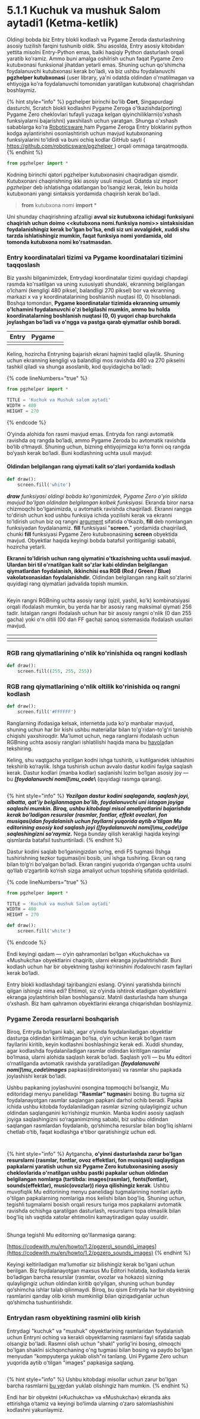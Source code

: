 # 5.1.1 Kuchuk va mushuk Salom aytadi1 (Ketma-ketlik)

Oldingi bobda biz Entry blokli kodlash va Pygame Zeroda dasturlashning asosiy tuzilish farqini tushunib oldik. Shu asoslda, Entry asosiy kitobidan yettita misolni Entry-Python emas, balki haqiqiy Python dasturlash orqali yaratib ko'ramiz. Ammo buni amalga oshilrish uchun faqat Pygame Zero kutubxonasi funksional jihatdan yetarli emas. Shuning uchun qo'shimcha foydalanuvchi kutubxonasi kerak bo'ladi, va biz ushbu foydalanuvchi **pgzhelper kutubxonasi** (user library, ya'ni odatda oldindan o'rnatilmagan va ehtiyojga ko'ra foydalanuvchi tomonidan yaratilgan kutubxona) chaqirishdan boshlaymiz.

{% hint style="info" %}
pgzhelper birinchi bo'lib **Cort**, Singapurdagi dasturchi, Scratch blokli kodlashni Pygame Zeroga o'tkazishda(porting) Pygame Zero cheklovlari tufayli yuzaga kelgan qiyinchiliklarni(o'xshash funksiyalarni bajarishni) yaxshilash uchun yaratgan. Shunga o'xshash sabablarga ko'ra [Roboticsware ](https://roboticsware.uz)ham Pygame Zeroga Entry bloklarini python kodga aylantirishni osonlashtirish uchun mavjud kutubxonaning funksiyalarini to'ldirdi va buni ochiq kodlar GitHub sayti ( [https://github.com/roboticsware/pgzhelper ](https://github.com/roboticsware/pgzhelper)) orqali ommaga tarqatmoqda.
{% endhint %}

```python
from pgzhelper import *
```

Kodning birinchi qatori pgzhelper kutubxonasini chaqiradigan qismdir. Kutubxonani chaqirishning ikki asosiy usuli mavjud. Odatda siz _import pgzhelper_ deb ishlatishga odatlangan bo'lsangiz kerak, lekin bu holda kutubxonani yangi sintaksis yordamida chaqirish kerak bo'ladi.

> **from** kutubxona nomi **import** \*

Uni shunday chaqirishning afzalligi **avval siz kutubxona ichidagi funksiyani chaqirish uchun doimo <\<kutubxona nomi.funksiya nomi>> sintaksisidan foydalanishingiz kerak bo'lgan bo'lsa, endi siz uni avvalgidek, xuddi shu tarzda ishlatishingiz mumkin, faqat funksiya nomi yordamida, old tomonda kutubxona nomi ko'rsatmasdan.**

### Entry koordinatalari tizimi va Pygame koordinatalari tizimini taqqoslash

Biz yaxshi bilganimizdek, Entrydagi koordinatalar tizimi quyidagi chapdagi rasmda ko'rsatilgan va uning xususiyati shundaki, ekranning belgilangan o‘lchami (kengligi 480 piksel, balandligi 270 piksel) bor va ekranning markazi x va y koordinatalarining boshlanish nuqtasi (0, 0) hisoblanadi. Boshqa tomondan, **Pygame koordinatalar tizimida ekranning umumiy o'lchamini foydalanuvchi o'zi belgilashi mumkin, ammo bu holda koordinatalarning boshlanish nuqtasi (0, 0) yuqori chap burchakda joylashgan bo'ladi va o'ngga va pastga qarab qiymatlar oshib boradi.**

<table><thead><tr><th align="center">Entry</th><th align="center">Pygame</th><th data-hidden></th></tr></thead><tbody><tr><td align="center"><img src="../.gitbook/assets/image (33).png" alt="" data-size="original"></td><td align="center"><img src="../.gitbook/assets/image (32).png" alt="" data-size="original"></td><td></td></tr></tbody></table>

Keling, hozircha Entryning bajarish ekrani hajmini taqlid qilaylik. Shuning uchun ekranning kengligi va balandligi mos ravishda 480 va 270 pikselni tashkil qiladi va shunga asoslanib, kod quyidagicha bo'ladi:

{% code lineNumbers="true" %}
```python
from pgzhelper import *

TITLE = 'Kuchuk va Mushuk salom aytadi'
WIDTH = 480
HEIGHT = 270
```
{% endcode %}

O‘yinda alohida fon rasmi mavjud emas. Entryda fon rangi avtomatik ravishda oq rangda bo‘ladi, ammo Pygame Zeroda bu avtomatik ravishda bo‘lib o‘tmaydi. Shuning uchun, bizning ehtiyojimizga ko‘ra fonni oq rangda bo‘yash kerak bo‘ladi. Buni kodlashning uchta usuli mavjud:

#### Oldindan belgilangan rang qiymati kalit so'zlari yordamida kodlash

```python
def draw():
    screen.fill('white')
```

_**draw** funksiyasi oldingi bobda ko'rganimizdek, Pygame Zero o'yin siklida mavjud bo'lgan oldindan belgilangan kolbek funksiyasi._ Ekranda biror narsa chizmoqchi bo'lganimizda, u avtomatik ravishda chaqiriladi. Ekranni rangga to'dirish uchun kod ushbu funksiya ichida yozilishi kerak va ekranni to'ldirish uchun biz oq rangni [argument](https://roboticsware.gitbook.io/entry-python/boshlash/hello_world#funksiyani-qanday-yaratish-tariflash) sifatida o'tkazib, **fill** deb nomlangan funksiyadan foydalanamiz. **fill** funksiyasi "**screen.**" yordamida chaqiriladi, chunki **fill** funksiyasi Pygame Zero kutubxonasining **screen** obyektida mavjud. Obyektlar haqida keyingi bobda batafsil yoritilganligi sababli, hozircha yetarli.

**Ekranni to'ldirish uchun rang qiymatini o'tkazishning uchta usuli mavjud. Ulardan biri til o'rnatilgan kalit so'zlar kabi oldindan belgilangan qiymatlardan foydalanish, ikkinchisi esa RGB (Red / Green / Blue) vakolatxonasidan foydalanishdir.** Oldindan belgilangan rang kalit so'zlarini quyidagi rang qiymatlari jadvalida topish mumkin.

<figure><img src="../.gitbook/assets/image (38).png" alt=""><figcaption></figcaption></figure>

Keyin rangni RGBning uchta asosiy rangi (qizil, yashil, ko'k) kombinatsiyasi orqali ifodalash mumkin, bu yerda har bir asosiy rang maksimal qiymati 256 tadir. Istalgan rangni ifodalash uchun har bir asosiy rangni o'nlik (0 dan 255 gacha) yoki o'n oltili (00 dan FF gacha) sanoq sistemasida ifodalash usullari mavjud.

<table><thead><tr><th width="356"></th><th></th><th data-hidden></th></tr></thead><tbody><tr><td><img src="../.gitbook/assets/image (28).png" alt="" data-size="original"></td><td><img src="../.gitbook/assets/image (27).png" alt="" data-size="original"></td><td></td></tr></tbody></table>

### RGB rang qiymatlarining o'nlik ko'rinishida oq rangni kodlash

```python
def draw():
    screen.fill((255, 255, 255))
```

### RGB rang qiymatlarining o'nlik oltilik ko'rinishida oq rangni kodlash

```python
def draw():
    screen.fill('#FFFFFF')
```

Ranglarning ifodasiga kelsak, internetda juda ko'p manbalar mavjud, shuning uchun har bir kishi ushbu materiallar bilan to'g'ridan-to'g'ri tanishib chiqishi yaxshiroqdir. Ma'lumot uchun, nega ranglarni ifodalash uchun RGBning uchta asosiy ranglari ishlatilishi haqida mana bu [havola](https://en.wikipedia.org/wiki/RGB_color_model)dan tekshiring.

Keling, shu vaqtgacha yozilgan kodni ishga tushirib, u kutilganidek ishlashini tekshirib ko‘raylik. Ishga tushirish uchun avvalo dastur kodini faylga saqlash kerak. Dastur kodlari (manba kodlar) saqlanishi lozim bo‘lgan asosiy joy — bu _**\[foydalanuvchi nomi]\mu\_code**_**\\** (quyidagi rasmga qarang).

<figure><img src="../.gitbook/assets/image (11).png" alt=""><figcaption></figcaption></figure>

{% hint style="info" %}
_**Yozilgan dastur kodini saqlaganda, saqlash joyi, albatta, qat’iy belgilanmagan bo‘lib, foydalanuvchi uni istagan joyiga saqlashi mumkin. Biroq, ushbu kitobdagi misol amaliyotlarini bajarishda kerak bo‘ladigan resurslar (rasmlar, fontlar, effekt ovozlari, fon musiqasi)dan foydalanish uchun fayllarni yuqorida aytib o'tilgan Mu editorining asosiy kod saqlash joyi (\[foydalanuvchi nomi]\mu\_code\\)ga saqlashingizni so‘raymiz.**_ Nega bunday qilish kerakligi haqida keyingi qismlarda batafsil tushuntiriladi.
{% endhint %}

Dastur kodini saqlab bo‘lganingizdan so‘ng, endi F5 tugmasi (Ishga tushirishning tezkor tugumasi)ni bosib, uni ishga tushiring. Ekran oq rang bilan to‘g‘ri bo‘yalgan bo‘ladi. Ekran rangini yuqorida o‘rgangan uchta usulni qo‘llab o‘zgartirib ko‘rish sizga amaliyot uchun topshiriq sifatida qoldiriladi.

{% code lineNumbers="true" %}
```python
from pgzhelper import *

TITLE = 'Kuchuk va mushuk Salom aytadi'
WIDTH = 480
HEIGHT = 270

def draw():
    screen.fill('white')
```
{% endcode %}

Endi keyingi qadam — o‘yin qahramonlari bo‘lgan «Kuchukcha» va «Mushukcha» obyektlarini chaqirib, ularni ekranga joylashtirishdir. Buni kodlash uchun har bir obyektning tashqi ko‘rinishini ifodalovchi rasm fayllari kerak bo‘ladi.

Entry blokli kodlashdagi tajribangizni eslang. O‘yinni yaratishda birinchi qilgan ishingiz nima edi? Ehtimol, siz o‘yinda ishtirok etadigan obyektlarni ekranga joylashtirish bilan boshlagansiz. Matnli dasturlashda ham shunga o‘xshash. Biz ham qahramon obyektlarini ekranga chiqarishdan boshlaymiz.

### **Pygame Zeroda resurlarni boshqarish**

Biroq, Entryda bo‘lgani kabi, agar o‘yinda foydalaniladigan obyektlar dasturga oldindan kiritilmagan bo‘lsa, o‘yin uchun kerak bo‘lgan rasm fayllarini kiritib, keyin kodlashni boshlashingiz kerak edi. Xuddi shunday, agar kodlashda foydalaniladigan rasmlar oldindan kiritilgan rasmlar bo‘lmasa, ularni alohida saqlash kerak bo‘ladi. Saqlash yo‘li — bu Mu editori o‘rnatilganda avtomatik ravishda yaratiladigan _**\[foydalanuvchi nomi]\mu\_code\images**_ papkasi(direktoriyasi) va rasmlar shu papkada joylashishi kerak bo‘ladi.

Ushbu papkaning joylashuvini osongina topmoqchi bo‘lsangiz, Mu editoridagi menyu panelidagi **"Rasmlar" tugmasi**ni bosing. Bu tugma siz foydalanayotgan rasmlar saqlangan papkani darhol ochib beradi. Papka ichida ushbu kitobda foydalaniladigan rasmlar sizning qulayligingiz uchun oldindan saqlanganini ko‘rishingiz mumkin. Manba kodini asosiy saqlash joyiga saqlashingizni so‘raganimizning sababi, biz ushbu oldindan saqlangan rasmlardan foydalanib, qo‘shimcha resurslar bilan bog‘liq ishlarni chetlab o‘tib, faqat kodlashga e'tibor qaratishingiz uchun edi.

<figure><img src="../.gitbook/assets/Screenshot 2024-10-21 at 16.28.41.png" alt=""><figcaption></figcaption></figure>

<figure><img src="../.gitbook/assets/imageaa.avif" alt=""><figcaption></figcaption></figure>

{% hint style="info" %}
Aytgancha, **o'yinni dasturlashda zarur bo'lgan resurslarni (rasmlar, fontlar, ovoz effektlari, fon musiqasi) saqlaydigan papkalarni yaratish uchun siz Pygame Zero kutubxonasining asosiy cheklovlarida o'rnatilgan ushbu pastki papkalar uchun oldindan belgilangan nomlarga (tartibda: images(rasmlar), fonts(fontlar), sounds(effektlar), music(ovozlar)) rioya qilishingiz kerak**. Ushbu muvofiqlik Mu editorining menyu panelidagi tugmalarining nomlari aytib o'tilgan papkalarning nomlariga mos kelishi bilan bog'liq. Shuning uchun, tegishli tugmalarni bosish orqali resurs turiga mos papkalarni avtomatik ravishda ochishga qaratilgan dasturlash, resurslarni topa olmaslik bilan bog'liq ish vaqtida xatolar ehtimolini kamaytiradigan qulay usuldir.

\
Shunga tegishli Mu editorning qo'llanmasiga qarang:

[https://codewith.mu/en/howto/1.2/pgzero\_sounds\_images](https://codewith.mu/en/howto/1.2/pgzero_sounds_images)
{% endhint %}

Keyingi keltiriladigan ma’lumotlar siz bilishingiz kerak bo'lgani uchun berilgan. Biz foydalanayotgan maxsus Mu Editori holatida, kodlashda kerak bo‘ladigan barcha resurslar (rasmlar, ovozlar va hokazo) sizning qulayligingiz uchun oldindan kiritib qo‘yilgan, shuning uchun bunday qo‘shimcha ishlar talab qilinmaydi. Biroq, bu qism Entryda har bir obyektning rasmlarini qanday olib kirish mumkinligi bilan qiziqadiganlar uchun qo‘shimcha tushuntirishdir.

### Entrydan rasm obyektining rasmini olib kirish

Entrydagi "kuchuk" va "mushuk" obyektlarining rasmlaridan foydalanish uchun Entryni oching va kerakli obyektlarning rasmlarni fayl sifatida saqlab olsangiz bo'ladi. Rasmni olish uchun "shakl" yorlig'ini bosing, olmoqchi bo'lgan shaklni sichqonchaning o'ng tugmasi bilan bosing va paydo bo'lgan menyudan "kompyuterga yuklab olish"ni tanlang. Uni Pygame Zero uchun yuqorida aytib o'tilgan "images" papkasiga saqlang.

<figure><img src="../.gitbook/assets/Screenshot 2024-03-20 at 12.14.25 (1).png" alt=""><figcaption></figcaption></figure>

{% hint style="info" %}
Ushbu kitobdagi misollar uchun zarur bo'lgan barcha rasmlarni [bu yer](https://github.com/roboticsware/python-pygame_zero-samples/tree/main/entry_basic/images_ko)dan yuklab olishingiz ham mumkin.
{% endhint %}

Endi har bir obyektni («Kuchukcha» va «Mushukcha») ekranda aks ettirishga o‘tamiz va keyingi bo‘limda ularning o‘zaro salomlashishini kodlashni yakunlaymiz.
